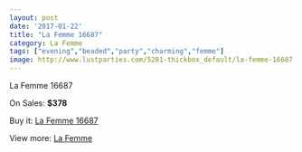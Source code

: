```yaml
---
layout: post
date: '2017-01-22'
title: "La Femme 16687"
category: La Femme
tags: ["evening","beaded","party","charming","femme"]
image: http://www.lustparties.com/5281-thickbox_default/la-femme-16687.jpg
---
```

La Femme 16687

On Sales: **$378**
<a href="https://www.lustparties.com/en/la-femme/1756-la-femme-16687.html"><amp-img layout="responsive" width="600" height="600" src="//www.lustparties.com/5281-thickbox_default/la-femme-16687.jpg" alt="La Femme 16687 0" /></a>
<a href="https://www.lustparties.com/en/la-femme/1756-la-femme-16687.html"><amp-img layout="responsive" width="600" height="600" src="//www.lustparties.com/5282-thickbox_default/la-femme-16687.jpg" alt="La Femme 16687 1" /></a>

Buy it: [La Femme 16687](https://www.lustparties.com/en/la-femme/1756-la-femme-16687.html "La Femme 16687")

View more: [La Femme](https://www.lustparties.com/en/4-la-femme "La Femme")